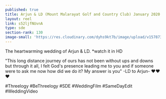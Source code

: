 ```yaml
---
published: true
title: Arjun & LD (Mount Malarayat Golf and Country Club) January 2020
layout: reel
link: s52ljfNUvnA
type: sde
section-rank: 130
image-small: 'https://res.cloudinary.com/dyhs9kt7b/image/upload/v1578730777/morning_a1.jpg'
---
```

The heartwarming wedding of Arjun & LD. 
*watch it in HD

"This long distance journey of ours has not been without ups and downs but through it all, I felt God's presence leading me to you and if someone were to ask me now how did we do it? My answer is you"
-LD to Arjun- ❤❤❤

#Threelogy #BeThreelogy #SDE #WeddingFilm #SameDayEdit #WeddingVideo